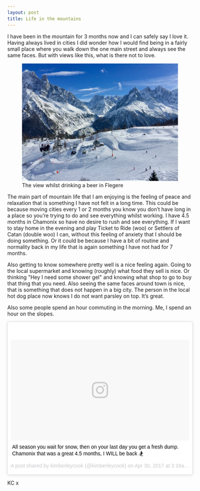 ```yaml
---
layout: post
title: Life in the mountains
---
```


I have been in the mountain for 3 months now and I can safely say I love it. Having always lived in cities I did wonder how I would find being in a fairly small place where you walk down the one main street and always see the same faces. But with views like this, what is there not to love.

<figure>
  <img src="/images/chamonix/flegere.jpg" alt="flegere">
  <figcaption>The view whilst drinking a beer in Flegere</figcaption>
</figure>


The main part of mountain life that I am enjoying is the feeling of peace and relaxation that is something I have not felt in a long time. This could be because moving cities every 1 or 2 months you know you don’t have long in a place so you’re trying to do and see everything whilst working. I have 4.5 months in Chamonix so have no desire to rush and see everything. If I want to stay home in the evening and play Ticket to Ride (woo) or Settlers of Catan (double woo) I can, without this feeling of anxiety that I should be doing something. Or it could be because I have a bit of routine and normality back in my life that is again something I have not had for 7 months.

Also getting to know somewhere pretty well is a nice feeling again. Going to the local supermarket and knowing (roughly) what food they sell is nice. Or thinking "Hey I need some shower gel" and knowing what shop to go to buy that thing that you need. Also seeing the same faces around town is nice, that is something that does not happen in a big city. The person in the local hot dog place now knows I do not want parsley on top. It’s great.

Also some people spend an hour commuting in the morning. Me, I spend an hour on the slopes.

<div class="instagram-embed">
<blockquote class="instagram-media" data-instgrm-captioned data-instgrm-version="7" style=" background:#FFF; border:0; border-radius:3px; box-shadow:0 0 1px 0 rgba(0,0,0,0.5),0 1px 10px 0 rgba(0,0,0,0.15); margin: 1px; max-width:658px; padding:0; width:99.375%; width:-webkit-calc(100% - 2px); width:calc(100% - 2px);"><div style="padding:8px;"> <div style=" background:#F8F8F8; line-height:0; margin-top:40px; padding:28.125% 0; text-align:center; width:100%;"> <div style=" background:url(data:image/png;base64,iVBORw0KGgoAAAANSUhEUgAAACwAAAAsCAMAAAApWqozAAAABGdBTUEAALGPC/xhBQAAAAFzUkdCAK7OHOkAAAAMUExURczMzPf399fX1+bm5mzY9AMAAADiSURBVDjLvZXbEsMgCES5/P8/t9FuRVCRmU73JWlzosgSIIZURCjo/ad+EQJJB4Hv8BFt+IDpQoCx1wjOSBFhh2XssxEIYn3ulI/6MNReE07UIWJEv8UEOWDS88LY97kqyTliJKKtuYBbruAyVh5wOHiXmpi5we58Ek028czwyuQdLKPG1Bkb4NnM+VeAnfHqn1k4+GPT6uGQcvu2h2OVuIf/gWUFyy8OWEpdyZSa3aVCqpVoVvzZZ2VTnn2wU8qzVjDDetO90GSy9mVLqtgYSy231MxrY6I2gGqjrTY0L8fxCxfCBbhWrsYYAAAAAElFTkSuQmCC); display:block; height:44px; margin:0 auto -44px; position:relative; top:-22px; width:44px;"></div></div> <p style=" margin:8px 0 0 0; padding:0 4px;"> <a href="https://www.instagram.com/p/BTgXyYnlSU1/" style=" color:#000; font-family:Arial,sans-serif; font-size:14px; font-style:normal; font-weight:normal; line-height:17px; text-decoration:none; word-wrap:break-word;" target="_blank">All season you wait for snow, then on your last day you get a fresh dump. Chamonix that was a great 4.5 months, I WILL be back 🏂</a></p> <p style=" color:#c9c8cd; font-family:Arial,sans-serif; font-size:14px; line-height:17px; margin-bottom:0; margin-top:8px; overflow:hidden; padding:8px 0 7px; text-align:center; text-overflow:ellipsis; white-space:nowrap;">A post shared by kimberleycook (@kimberleycook) on <time style=" font-family:Arial,sans-serif; font-size:14px; line-height:17px;" datetime="2017-04-30T10:16:17+00:00">Apr 30, 2017 at 3:16am PDT</time></p></div></blockquote>
</div>
<script async defer src="//platform.instagram.com/en_US/embeds.js"></script>


KC x
